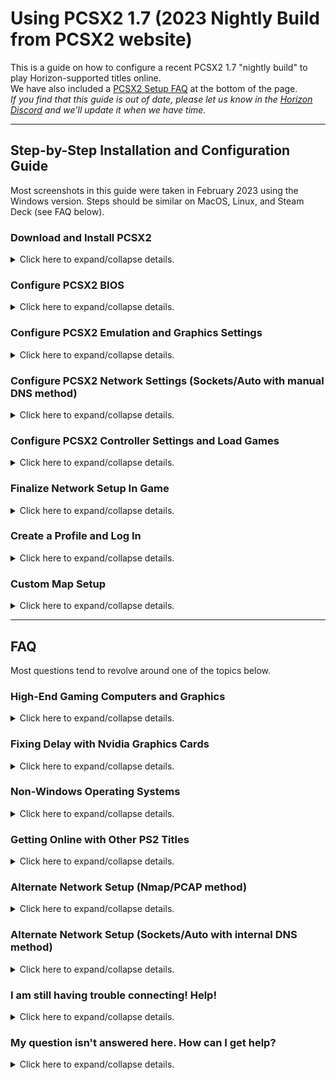 # Using PCSX2 1.7 (2023 Nightly Build from PCSX2 website)

This is a guide on how to configure a recent PCSX2 1.7 "nightly build" to play Horizon-supported titles online.  
We have also included a [PCSX2 Setup FAQ](/getting-online/pcsx2/1.7Nightly-Feb2023.md#faq) at the bottom of the page.  
_If you find that this guide is out of date, please let us know in the [Horizon Discord](https://discord.gg/horizonps) and we'll update it when we have time._  

---  

## Step-by-Step Installation and Configuration Guide

Most screenshots in this guide were taken in February 2023 using the Windows version. Steps should be similar on MacOS, Linux, and Steam Deck (see FAQ below).  

### Download and Install PCSX2
<details>
<summary>Click here to expand/collapse details.</summary>  
   
1. Download the "Latest Nightly" release of PCSX2 for your operating system from [the PCSX2 website](https://pcsx2.net/downloads/#nightly-anchor).  
   > If there are multiple versions available for your OS, check out the [detailed PCSX2 system requirements](https://pcsx2.net/docs/usage/setup/#requirements-to-use-nightly-pcsx2-builds).  
2. Unzip the file using [7-zip](https://www.7-zip.org/), then move the files into the directory you would like to run PCSX2 from. This build does not have an installer file, so once you extract and move the files they are essentially "installed". See below for an example of what the "installed" folder looks like.  
3. If desired, pin the `pcsx2___.exe` file (the `.exe` file that is NOT named "updater") to your Desktop and/or Start Menu. Then open it.

![img](/assets/pcsx2/Guide-2023Feb/pcsx2-2023Feb-folder.png)
</details>

### Configure PCSX2 BIOS
<details>
<summary>Click here to expand/collapse details.</summary>  
   
4. In PCSX2, go to the Settings menu → BIOS.  
- If you have already set up a different version of PCSX2, you can use the same BIOS by clicking the "Browse..." button and navigating to your existing BIOS folder. Or you can copy the BIOS files into the default folder specified.  
- If you haven’t used PCSX2 yet, you will have to obtain the BIOS from your PS2 - see the instructions [here](https://pcsx2.net/guides/basic-setup/#how-to-dump-your-ps2-bios). Then either move the files into the default folder specified, or use the "Browse..." button to select the folder the files are in. A single BIOS will likely consist of *several actual files*, similar to what is shown in the first image below.  
- Once you have a valid BIOS folder selected, the BIOS will show up in the "BIOS Selection" list *as one selection*, similar to what is shown in the second image below.

![img](/assets/pcsx2/Guide-2023Feb/pcsx2-2023Feb-settings-biosfiles.png)

![img](/assets/pcsx2/Guide-2023Feb/pcsx2-2023Feb-settings_bios.png)
</details>

### Configure PCSX2 Emulation and Graphics Settings
<details>
<summary>Click here to expand/collapse details.</summary>  
   
5. Go to Settings → Emulation and adjust as shown below.

![img](/assets/pcsx2/Guide-2023Feb/pcsx2-2023Feb-settings_emulation_v4.png)

6. Go to Settings → Graphics and adjust as follows.  
   a) The Renderer and Adapter drop downs are machine dependent. In general, for the Adapter drop down choose your graphics card.  
   b) Set up the "Display" tab as shown in the first image below.  
   c) Set up the "Rendering" tab as shown in the second image below.  
   d) The other tabs within the Graphics settings can be left as is.  
> Note that the graphics settings shown are intended to be a baseline that will provide smooth gameplay on mid-range machines. If you have a high-end gaming computer and/or would like to maximize the visual appearance of the games, please [check the FAQ below](/getting-online/pcsx2/1.7Nightly-Feb2023.md#faq).  

![img](/assets/pcsx2/Guide-2023Feb/pcsx2-2023Feb-settings_graphics_display_v2.png)

![img](/assets/pcsx2/Guide-2023Feb/pcsx2-2023Feb-settings_graphics_rendering.png)
</details>

### Configure PCSX2 Network Settings (Sockets/Auto with manual DNS method)
<details>
<summary>Click here to expand/collapse details.</summary>  
   
7. Go to Settings → Network & HDD and configure as follows:  
   a) Check the "Enabled" box under Ethernet.  
   b) Set the Ethernet Device Type to "Sockets".  
   c) Set the Ethernet Device to "Auto".   
   The resulting Network & HDD screen should look something like what is shown below.  

![img](/assets/pcsx2/Guide-2023Feb/pcsx2-2023Feb-settings_network_sockets.png)
</details>

### Configure PCSX2 Controller Settings and Load Games
<details>
<summary>Click here to expand/collapse details.</summary>  
   
8. Go to Settings → Controllers and map your controller (note that the Controller settings do not show up in the same window you may have worked in for the previous few steps, but are available if you close that window then open the Settings menu again).
    > If you also wish to play on Custom Maps, you will need to download the .img files and set them up as a USB drive on this screen. Follow the instructions [here](/up-your-arsenal/CMAPS.md) for UYA and/or [here](/deadlocked/CMAPS.md) for DL.

9. Obtain your ISO for UYA/R&C 3 or Deadlocked/Gladiator, if you have not already done so. Then, in the main window of PCSX2 select the "Add Game Directory..." button and browse to the folder that you saved the ISO(s) in. Once you do this, the main window will change to show a list of ISOs in the folder.

10. **This step only applies if you have a PAL version of the game/ISO. It can be ignored if you have an NTSC-U/C version of the game/ISO.** Download the DNAS patcher tool from [this webpage](https://www.psx-place.com/threads/dnas-net-patcher.22813/) ("DNAS_PATCHER18.7z" has been verified to work). Then extract it with 7-zip and follow the instructions on the webpage to run it on your Ratchet & Clank 3 and/or Gladiator PAL ISO(s).
    > If the DNAS patcher tool is unavailable or is not working for some reason, you can also download the files [here (R&C3)](/assets/cheats/17125698.pnach) and [here (Gladiator)](/assets/cheats/D697D204.pnach) (click the three dots near the upper right corner of the page, then "Download") and place it into the cheats folder of your PCSX2 installation. Then, in PCSX2 navigate to Settings → Emulation → Enable Cheats. This should accomplish the same purpose.  
</details>

### Finalize Network Setup In Game
<details>
<summary>Click here to expand/collapse details.</summary>  
   
11. Start the game, navigate to Multiplayer → Online Play, and click Square to access the network setup tool. Click "Add Setting" and run through the steps to create a new network configuration.  
   a) For "Are a user ID and password required to access your provider?" select "Not Required."  
   b) For "Set the IP address automatically?" select Auto.  
   c) For "Set the DNS server address automatically?" select **Manual.**   
   d) On the next screen, enter one of the following DNS addresses:  
      - The Horizon DNS listed in our `#how-to-play` channel will only work for UYA and DL, but is maintained by us.  
      - Cristian's DNS (as listed in the [PS2 Online Discord](https://discord.com/invite/zE79nWT)) will work for many PS2 titles.  
      - 1UP/K3rber0s' DNS (as listed in the [PS Rewired Discord](https://discord.gg/VfeuF6ZWVb)) will work for many PS2 titles.  

   > Note that it is possible to create up to four network setup configurations using the in-game tool, each with a different DNS address. Many community members have multiple configurations set up so that they can easily switch between them.  

12. Save and exit the Network Setup tool, and navigate back to the multiplayer screen. Click Online Play again and connect to the network using the network configuration you just created.
</details>

### Create a Profile and Log In
<details>
<summary>Click here to expand/collapse details.</summary>  
   
13. From the profile selection/login screen, create a profile if needed.  
   - For the "Save Password" option, choose Yes and type in a password. You will not need to remember this password unless your memory card data gets corrupted, but saving the password means that you will not have to enter it each time you want to log in. You will also need to know your password if you later decide that you want to access your account from a different device (e.g. a PS2). We recommend choosing a strong password like you would with any other online platform.
   - For PAL users, choose the "Europe" region.

14. Save your profile and log in.  
</details>

### Custom Map Setup
<details>
<summary>Click here to expand/collapse details.</summary>  
   
Our community members often play on the custom maps created by Horizon staff and community members for both [Ratchet & Clank: Up Your Arsenal (NTSC-U/C) / Ratchet & Clank 3 (PAL)](/up-your-arsenal/CMAPS.md) and [Ratchet: Deadlocked (NTSC-U/C)](/deadlocked/CMAPS.md) (_unfortunately, custom maps are not currently available for Ratchet: Gladiator (PAL)_).  

In order to join or create lobbies on custom maps, follow the steps below (or refer to our [video guide](https://www.youtube.com/watch?v=ND61nvDr0bM&t=320s)).  
15. Visit the [Horizon website](https://rac-horizon.com/) and find the correct custom map download(s) for your game(s)/region.  
16. Extract the contents of the downloaded zip file(s) into the same folder you selected for your ISOs above.  
  - Verify that the ISO folder has a subfolder called "uya" (for UYA/R&C 3) and/or "dl" (for DL).  
  - Inside of those folder(s) should be a bunch of map files.
  - In the root folder there will also be a readme .txt file and some scripts that you can use to update the maps (check the readme or video guide for detailed update script instructions).  
17. In PCSX2, go to Settings → Emulation and verify that the "Enable Host Filesystem" option is enabled.  
18. Once online, use the Start button in the staging screen to access the mod menu and select a custom map.
  - See details [here](/up-your-arsenal/CMAPS.md) for UYA/R&C 3 or [here](/deadlocked/CMAPS.md) for DL.
</details>

---  

## FAQ

Most questions tend to revolve around one of the topics below.  

### High-End Gaming Computers and Graphics  
<details>
<summary>Click here to expand/collapse details.</summary>  
   
If you have a high-end gaming computer, and/or would like to maximize the visual appearance of the games, check out these tips!

#### Global Graphics Settings
   
Here are a few things to try in the Settings → Graphics window.  
- In the "Rendering" tab, you can try increasing the "Internal Resolution" beyond 720p - but note that this may cause frame lag in-game.  
- Automatic/Vulkan is the preferred renderer, and Direct3D11 may help you get higher speed.  
- Anisotropic filtering is not necessary but causes next to no speed penalty (on fast computers).  
- If you are using 4x Native or higher resolution, try changing the "Bilinear Filtering" setting on the "Display" tab to "Bilinear (Sharp)".  

#### Game-Specific Graphics Settings
   
Graphics settings can also be customized for each individual ISO/title in your PCSX2 game library (example image below). This allows you to experiment and optimize performance for each one. To access the settings for a specific game, right-click on it in the main PCSX2 window list and select "Properties". Then, select "Graphics" in the sidebar.  
- On most modern monitors, both UYA/R&C 3 and Deadlocked/Gladiator will look better in 16:9 aspect ratio so you can set that here.  
- Widescreen patches can also help for some titles. To use these, check the "Enable Widescreen Patches" setting.  
- For UYA/R&C 3 specifically, there is a 16:9 patch that isn't in PCSX2's archive (as of this writing). To use 16:9 here, you can boot the PS2 BIOS, go to its configuration, and set the aspect ratio to "Full". This will allow both UYA/R & C 3 and Deadlocked/Gladiator to boot with their built in 16:9 enabled.  

![img](/assets/pcsx2/Guide-2023Feb/pcsx2-2023Feb-settings_graphics_display_gamespecific.png)

</details>  

### Fixing Delay with Nvidia Graphics Cards
<details>
<summary>Click here to expand/collapse details.</summary>  
   
If you are using an Nvidia GPU and are experiencing delay in-game, try these steps to configure your GPU for PCSX2.  
1. Open the Nvidia Control Panel application on your PC. It can be opened by right-clicking in an open area on your desktop, or from the Start Menu.  
2. In the application, find the "Manage 3D Settings" section and the "Program Settings" tab. Click on the "Add" button next to the "Select a program to customize" drop down menu.  
3. Find the PCSX2 application (typically "pcsx2-qtx64-avx2.exe") in the list. If it is not in the list, click the "Browse" button at the bottom and find the executable file in the folder that you installed PCSX2 into.  

![img](/assets/pcsx2/nvidia_01SelectPCSX2.png)

4. In the "Specify the settings for this program" section, scroll down to find "Low Latency Mode" in the list. Change the setting for this to "Ultra."  

![img](/assets/pcsx2/nvidia_02LowLatencyMode.png)
 
5. Scroll down a bit further to find "Power Management Mode". Change the setting to "Prefer maximum performance." Restart PCSX2 for the settings to take effect.

![img](/assets/pcsx2/nvidia_03PowerManagementMode.png)

</details>  

### Non-Windows Operating Systems
<details>
<summary>Click here to expand/collapse details.</summary>  
   
The screenshots above show a Windows operating system, but PCSX2 is also available for MacOS and Linux. As long as your device has network capabilities and can install PCSX2, it should be possible to get online. We even have several community members who have played online using a Steam Deck!  

Known differences in the instructions above for non-Windows operating systems:  
- For Steam Deck, you MUST set up using the Sockets/Auto method. The Nmap/PCAP method will not work.  

If you're having trouble, feel free to ask in the `#tech-support` channel of the [Horizon Discord server](https://discord.gg/horizonps).

</details>  

### Getting Online with Other PS2 Titles
<details>
<summary>Click here to expand/collapse details.</summary>  
   
Do the step-by-step instructions above also work for other PS2 titles besides the ones that Horizon supports? **Mostly, to the best of our knowledge! But read on.** Although Horizon staff cannot provide detailed technical support/documentation for other PS2 titles, we play them ourselves and we realize that this guide may be useful to others in the PS2 revival community. In practice, most of the same steps above should apply for getting online with any PS2 title that has been revived. The main difference will lie in the network setup.  
Network setup happens in a few different places:  
- PCSX2's Settings → Network & HDD window,  
- The in-game Network Setup tool, and...  
- Various mods and hacks such as DNAS Bypass, etc. (not required for all titles)  

For some titles, the Sockets/Auto method shown above (or Nmap/PCAP method shown below) and either Cristian's or 1UP/K3rber0s' DNS will work without any further steps. For others, extra steps are required. Requirements can vary on a game-by-game basis. Here are some helpful resources for checking the requirements of each title:  
- [Official List of all PS2 Online Games](https://docs.google.com/spreadsheets/d/1bbxOGm4dPxZ4Vbzyu3XxBnZmuPx3Ue-cPqBeTxtnvkQ/edit#gid=0) - Includes some setup-related information for each game.  
- [PS2 Online Discord](https://discord.com/invite/zE79nWT) - Includes a channel for each game. Check the pinned messages for setup requirements.  
- [PS Rewired Discord](https://discord.gg/VfeuF6ZWVb) - Includes a channel for each game that has been revived by 1UP and K3rber0s.  

</details>  

### Alternate Network Setup (Nmap/PCAP method)
<details>
<summary>Click here to expand/collapse details.</summary>  
   
If the Sockets/Auto method for network setup detailed above isn't working, you may want to try this alternate setup.  

First, visit [this link](https://nmap.org/download) and find the "Latest stable release" of Nmap for your operating system. Download and install it.  

Then, in PCSX2 go to Settings → Network & HDD and configure as follows:  
- Check the "Enabled" box under Ethernet.  
- For Wired/Ethernet connections, set up as shown on the left side of the image below. The selected Ethernet device should include "Ethernet" in the name. If there are multiple and one isn't working, try a different one.  
- For Wireless/WiFi connections, set up as shown on the right side of the image below. The selected Ethernet device should include "WiFi" in the name. If there are multiple and one isn't working, try a different one. To get the "PS2 Address" pointed out by the blue arrow, run Command Prompt’s ipconfig tool (or equivalent). Enter in your IPv4 address from your ipconfig output, but change the last digit. For example, if your IP address ends in 142 change it to 143. The reason for this is so that the PS2 is assigned a different address than other devices connected to your network. If possible, check your router setup page to see all IP addresses using your network.

For the in-game Network Setup tool, the DNS can remain the same as the Sockets/Auto method (i.e. either the Horizon DNS, Cristian's DNS, or 1UP/K3rber0s' DNS).  

![img](/assets/pcsx2/Guide-2023Feb/pcsx2-2023Feb-settings_network_alt.png)

</details>  

### Alternate Network Setup (Sockets/Auto with internal DNS method)
<details>
<summary>Click here to expand/collapse details.</summary>  
   
If NEITHER the "Sockets/Auto with manual DNS" or "Nmap/PCAP" methods are working, there is a third network setup method you can try. **This method may work for Horizon-supported titles only.**  

First, download [this file](/assets/cheats/hosts.ini) (click on the three dots near the upper right corner of the screen, then select the Download option from the list). Save the file somewhere locally on your computer.  

Then, open PCSX2 and navigate to Settings → Network & HDD. Verify that the "Ethernet" check box is enabled, the "Ethernet Device Type" is set to "Sockets", and the "Ethernet Device" is set to "Auto".  

Then, further down the same window next to "DNS1 Address" change the drop down selection to "Internal" (as seen on the left side of the screenshot below).  

Then, click on the "Internal DNS" tab under the Ethernet Device selection. Click the "Import" button and navigate to the hosts.ini file that you saved. Click OK on the next window to add all of the hosts in the file. When complete, your window will look like the right side of the screenshot below.  

Finally, boot up the game and create a new network configuration. **Unlike the other network setup methods described above, do NOT enter in a manual DNS address with this method. Leave all of the automatic/default options.**

![img](/assets/pcsx2/Guide-2023Feb/pcsx2-2023Feb-settings_network_autointernaldns.png)

</details>  

### I am still having trouble connecting! Help!
<details>
<summary>Click here to expand/collapse details.</summary>  
   
_First, please note that you will always need to reboot the game after changing PCSX2 settings, for the changes to take effect._  
Issues can happen in one of several places, as listed below:  

#### a) **Cannot load the main Multiplayer menu, or other issues even getting that far**
We have seen a few users who were running into odd issues like this. For a couple of them, the common thread was that they were trying to use an old BIOS. Try a different BIOS that is newer (v2.20 or later seems to provide good results). The BIOS version is shown on the BIOS selection settings screen in PCSX2.  

#### b) **Cannot select "Online Play" in main Multiplayer menu**
Please verify that you checked the "Enabled" box in PCSX2's Network and HDD settings. If trying to use the Nmap/PCAP method, make sure that you installed Nmap correctly.  

#### c) **Timeout/error message on "Connecting to Network" screen**
This is usually caused by an incorrect "Ethernet Device" selection in PCSX2's Network and HDD settings. Please revisit the network setup section above and carefully review the steps and screenshots. You should be able to visit your computer's network settings to match up device names with what is shown in the PCSX2 drop down list.  

#### d) **Timeout/error message on DNAS Authentication screen**
This is usually caused by an incorrect "Ethernet Device Type" selection in PCSX2's Network and HDD settings. Please revisit the network setup section above and carefully review the steps and screenshots. PCAP Switched is not the same as PCAP Bridged!  

#### e) **Error message on profile selection/login screen**
This has a wide variety of causes. Every once in a while our servers are down, so double check with us that they are online. Sometimes, the connection is also blocked by your firewall or ISP. Ask us in our `#tech-support` channel and we can try to help.  

#### Some other things that you can try:  
   - If the "Sockets/Auto with manual DNS" method is not working, try the "Nmap/PCAP" method - or vice versa. If neither is working, try the "Sockets/Auto with internal DNS" method.  
   - If you are trying to get online with a WiFi connection, try using a wired Ethernet connection instead if possible. Even if you can only use Ethernet temporarily, the ability (or lack thereof) to get online that way can help rule out certain causes of the issue.  
   - If you are using a PAL ISO, try an NTSC-U/C ISO if possible.  

#### If none of this works, don't get discouraged!
This is the single most common problem that new PCSX2 users have. We have several Horizon staff and community members in the [Discord server](https://discord.gg/horizonps) that are vey knowledgeable and may still be able to help. Please don't hesitate to ask us in the `#tech-support` channel of the Discord. Be sure to specify exactly where your issue is popping up (i.e. a, b, c, d, or e above). Screenshots of your PCSX2 Network & HDD Settings screen are very helpful, as are DNAS error numbers if that is where it is failing. Sometimes we can even hop in one of the voice channels to help you in real time.  

</details>  

### My question isn't answered here. How can I get help?
<details>
<summary>Click here to expand/collapse details.</summary>  
   
Please use the `#tech-support` channel in the [Horizon Discord server](https://discord.gg/horizonps). Please keep the following items in mind when asking questions:  
- Please be patient. Horizon staff and community members are unpaid volunteers who have jobs and other obligations. It might take a few hours for someone to respond to your message. The first person who sees your message may not be the best suited to help with your specific issue.  
- Horizon staff cannot provide specific support for games other than [the Ratchet and Clank titles that Horizon supports](/getting-online).

</details>  
